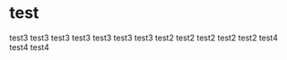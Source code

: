 # test

test3 
test3 
test3 
test3 
test3 
test3 
test3 
test2
test2
test2
test2
test2
test4
test4
test4

